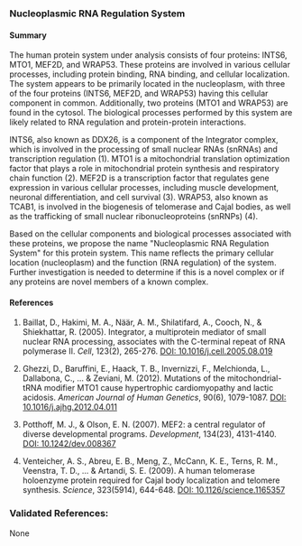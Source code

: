 ### Nucleoplasmic RNA Regulation System

#### Summary

The human protein system under analysis consists of four proteins: INTS6, MTO1, MEF2D, and WRAP53. These proteins are involved in various cellular processes, including protein binding, RNA binding, and cellular localization. The system appears to be primarily located in the nucleoplasm, with three of the four proteins (INTS6, MEF2D, and WRAP53) having this cellular component in common. Additionally, two proteins (MTO1 and WRAP53) are found in the cytosol. The biological processes performed by this system are likely related to RNA regulation and protein-protein interactions.

INTS6, also known as DDX26, is a component of the Integrator complex, which is involved in the processing of small nuclear RNAs (snRNAs) and transcription regulation (1). MTO1 is a mitochondrial translation optimization factor that plays a role in mitochondrial protein synthesis and respiratory chain function (2). MEF2D is a transcription factor that regulates gene expression in various cellular processes, including muscle development, neuronal differentiation, and cell survival (3). WRAP53, also known as TCAB1, is involved in the biogenesis of telomerase and Cajal bodies, as well as the trafficking of small nuclear ribonucleoproteins (snRNPs) (4).

Based on the cellular components and biological processes associated with these proteins, we propose the name "Nucleoplasmic RNA Regulation System" for this protein system. This name reflects the primary cellular location (nucleoplasm) and the function (RNA regulation) of the system. Further investigation is needed to determine if this is a novel complex or if any proteins are novel members of a known complex.

#### References

1. Baillat, D., Hakimi, M. A., Näär, A. M., Shilatifard, A., Cooch, N., & Shiekhattar, R. (2005). Integrator, a multiprotein mediator of small nuclear RNA processing, associates with the C-terminal repeat of RNA polymerase II. *Cell*, 123(2), 265-276. [DOI: 10.1016/j.cell.2005.08.019](https://doi.org/10.1016/j.cell.2005.08.019)

2. Ghezzi, D., Baruffini, E., Haack, T. B., Invernizzi, F., Melchionda, L., Dallabona, C., ... & Zeviani, M. (2012). Mutations of the mitochondrial-tRNA modifier MTO1 cause hypertrophic cardiomyopathy and lactic acidosis. *American Journal of Human Genetics*, 90(6), 1079-1087. [DOI: 10.1016/j.ajhg.2012.04.011](https://doi.org/10.1016/j.ajhg.2012.04.011)

3. Potthoff, M. J., & Olson, E. N. (2007). MEF2: a central regulator of diverse developmental programs. *Development*, 134(23), 4131-4140. [DOI: 10.1242/dev.008367](https://doi.org/10.1242/dev.008367)

4. Venteicher, A. S., Abreu, E. B., Meng, Z., McCann, K. E., Terns, R. M., Veenstra, T. D., ... & Artandi, S. E. (2009). A human telomerase holoenzyme protein required for Cajal body localization and telomere synthesis. *Science*, 323(5914), 644-648. [DOI: 10.1126/science.1165357](https://doi.org/10.1126/science.1165357)

### Validated References: 

None



